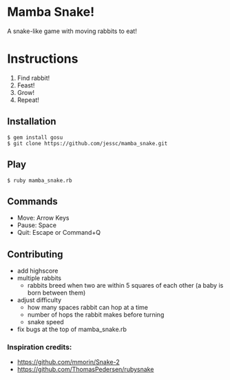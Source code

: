 
# Mamba Snake!

A snake-like game with moving rabbits to eat!

# Instructions

1. Find rabbit!
2. Feast!
3. Grow!
4. Repeat!

## Installation

	$ gem install gosu
	$ git clone https://github.com/jessc/mamba_snake.git

## Play

	$ ruby mamba_snake.rb

## Commands

 - Move: Arrow Keys
 - Pause: Space
 - Quit: Escape or Command+Q

## Contributing
 - add highscore
 - multiple rabbits
   - rabbits breed when two are within 5 squares of each other (a baby is born between them)
 - adjust difficulty
   - how many spaces rabbit can hop at a time
   - number of hops the rabbit makes before turning
   - snake speed
 - fix bugs at the top of mamba_snake.rb

### Inspiration credits:
 - <https://github.com/mmorin/Snake-2>
 - <https://github.com/ThomasPedersen/rubysnake>


